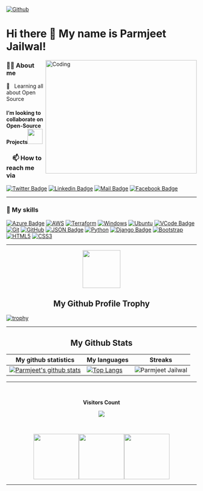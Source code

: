 [![Github](https://img.shields.io/github/followers/Parmjeetjailwal?label=Follow&style=social)](https://github.com/Parmjeetjailwal)
# Hi there 👋 My name is Parmjeet Jailwal!

<img align="right" alt="Coding" width="400" height="300" src="https://d5z9c7j2.rocketcdn.me/career/wp-content/uploads/2021/01/00086-desk-anim-v0.3.gif">

<h3><a id="user-content-about-me" class="anchor" aria-hidden="true" href="#about-me"></a>🙋‍♂️ About me</h3>
🌱&nbsp;&nbsp; Learning all about Open Source
<h4>I’m looking to collaborate on Open-Source Projects<img src="https://github.com/rajput2107/rajput2107/blob/master/Assets/Handshake.gif" width="40px"></h4>
<!-- CONNECT WITH ME LINKS -->

<h3><a id="user-content-about-me" class="anchor" aria-hidden="true" href="#about-me"><svg class="octicon octicon-link" viewBox="0 0 16 16" version="1.1" width="16" height="16" aria-hidden="true"></a>📫 How to reach me via </h3>

[![Twitter Badge](https://img.shields.io/badge/Twitter-0077B5?style=for-the-badge&logo=Twitter&logoColor=white)](https://twitter.com/JailwalParmjeet) [![Linkedin Badge](https://img.shields.io/badge/LinkedIn-0077B5?style=for-the-badge&logo=linkedin&logoColor=white)](https://www.linkedin.com/in/parmjeet-jailwal-858b38170/) [![Mail Badge](https://img.shields.io/badge/Gmail-D14836?style=for-the-badge&logo=gmail&logoColor=white)](mailto:vermaparmjeet@gmail.com) [![Facebook Badge](https://img.shields.io/badge/Facebook-1877F2?style=for-the-badge&logo=facebook&logoColor=white)](https://www.facebook.com/parmjeet.jailwal)
<hr>

<!--  TOP Technologies That I use  -->

<h3><a id="user-content-about-me" class="anchor" aria-hidden="true" href="#top-technologies"></a>🚀 My skills</h3>

[![Azure Badge](https://img.shields.io/badge/Microsoft_Azure-0089D6?style=for-the-badge&logo=microsoft-azure&logoColor=white)](#)
[![AWS](https://img.shields.io/badge/AWS-%23FF9900.svg?style=for-the-badge&logo=amazon-aws&logoColor=white)](#)
[![Terraform](https://img.shields.io/badge/terraform-%235835CC.svg?style=for-the-badge&logo=terraform&logoColor=white)](#)
[![Windows](https://img.shields.io/badge/Windows-0078D6?style=for-the-badge&logo=windows&logoColor=white)](#)
[![Ubuntu](https://img.shields.io/badge/Ubuntu-E95420?style=for-the-badge&logo=ubuntu&logoColor=white)](#)
[![VCode Badge](https://img.shields.io/badge/VCode-20232A?style=for-the-badge&logo=VCode&logoColor=61DAFB)](#)
[![Git](https://img.shields.io/badge/git-%23F05033.svg?style=for-the-badge&logo=git&logoColor=white)](#) 
[![GitHub](https://img.shields.io/badge/github-%23121011.svg?style=for-the-badge&logo=github&logoColor=white)](#)
[![JSON Badge](https://img.shields.io/badge/JSON-20232A?style=for-the-badge&logo=JSON&logoColor=61DAFB)](#)
[![Python](https://img.shields.io/badge/python-3670A0?style=for-the-badge&logo=python&logoColor=ffdd54)](#)
[![Django Badge](https://img.shields.io/badge/Django-092E20?style=for-the-badge&logo=django&logoColor=61DAFB)](#)
[![Bootstrap](https://img.shields.io/badge/bootstrap-%23563D7C.svg?style=for-the-badge&logo=bootstrap&logoColor=white)](#)
[![HTML5](https://img.shields.io/badge/html5-%23E34F26.svg?style=for-the-badge&logo=html5&logoColor=white)](#)
[![CSS3](https://img.shields.io/badge/css3-%231572B6.svg?style=for-the-badge&logo=css3&logoColor=white)](#) 

  
 <hr>
<!-- NEW SECTION -->
<p align="center">
  <img width="100" src="https://user-images.githubusercontent.com/6661165/91657958-61b4fd00-eb00-11ea-9def-dc7ef5367e34.png" />  
  <h2 align="center">My Github Profile Trophy</h2>
</p>

[![trophy](https://github-profile-trophy.vercel.app/?username=Parmjeetjailwal&theme=radical&margin-w=40&margin-h=40)](https://github.com/Parmjeetjailwal)

<hr>

<!-- NEW SECTION -->
<p align="center">
 <h2 align="center">My Github Stats</h2>

|My github statistics|My languages|Streaks|
|-|-|-|
|[![Parmjeet's github stats](https://github-readme-stats.vercel.app/api?username=Parmjeetjailwal&show_icons=true&theme=dark&hide_title=true)](https://github.com/Parmjeetjailwal)|[![Top Langs](https://github-readme-stats.vercel.app/api/top-langs/?username=Parmjeetjailwal&show_icons=true&theme=dark&layout=compact&hide_title=true)](https://github.com/Parmjeetjailwal)|![Parmjeet Jailwal](https://github-readme-streak-stats.herokuapp.com/?user=Parmjeetjailwal&theme=dark)
<hr>
<!-- NEW SECTION -->
<div align="center">
<br><p align="centre"><b>Visitors Count</b></p>  
<p align="center"><img align="center" src="https://profile-counter.glitch.me/{Parmjeet-Jailwal}/count.svg" /></p> 
<br></div>

<p align="center">
<img align="" height='120px' src="https://github.com/aryashah2k/aryashah2k/blob/main/assets/Geometric%20White.gif" /><img align="" height='120px' src="https://raw.githubusercontent.com/rodrigograca31/rodrigograca31/master/matrix.svg" /><img align="" height='120px' src="https://github.com/aryashah2k/aryashah2k/blob/main/assets/Geometric%20White.gif" />
</p>
<hr>
